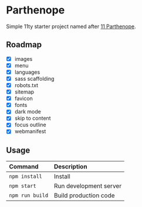 # Parthenope
Simple 11ty starter project named after [11 Parthenope](https://en.wikipedia.org/wiki/11_Parthenope).

## Roadmap
- [x] images
- [x] menu
- [x] languages
- [x] sass scaffolding
- [x] robots.txt
- [x] sitemap
- [x] favicon
- [x] fonts
- [x] dark mode
- [x] skip to content
- [x] focus outline
- [x] webmanifest

## Usage
| Command | Description |
| :--- | :--- |
| `npm install` | Install |
| `npm start` | Run development server |
| `npm run build` | Build production code |
